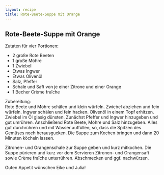 ```yaml
---
layout: recipe
title: Rote-Beete-Suppe mit Orange
---
```

## Rote-Beete-Suppe mit Orange

Zutaten für vier Portionen:

- 2 große Rote Beeten
- 1 große Möhre
- 1 Zwiebel
- Etwas Ingwer
- Etwas Olivenöl
- Salz, Pfeffer
- Schale und Saft von je einer Zitrone und einer Orange
- 1 Becher Crème fraîche

Zubereitung:<br>
Rote Beete und Möhre schälen und klein würfeln. Zwiebel abziehen und fein würfeln. Ingwer schälen und fein hacken. Olivenöl in 
einem Topf erhitzen. Zwiebel im Öl glasig dünsten. Zunächst Pfeffer und Ingwer hinzugeben und gut umrühren. Anschließend Rote 
Beete, Möhre und Salz hinzugeben. Alles gut durchrühren und mit Wasser auffüllen, so, dass die Spitzen des Gemüses noch 
herausgucken. Die Suppe zum Kochen bringen und dann 20 Minuten köcheln lassen.

Zitronen- und Orangenschale zur Suppe geben und kurz mitkochen. Die Suppe pürieren und kurz vor dem Servieren Zitronen- und 
Orangensaft sowie Crème fraîche unterrühren. Abschmecken und ggf. nachwürzen.

Guten Appetit wünschen Eike und Julia!
